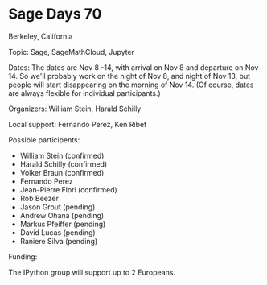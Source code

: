 # Sage Days 70 

Berkeley, California

Topic: Sage, SageMathCloud, Jupyter

Dates: The dates are Nov 8 -14, with arrival on Nov 8 and departure on Nov 14.  So we'll probably work on the night of Nov 8, and night of Nov 13, but people will start disappearing on the morning of Nov 14.  (Of course, dates are always flexible for individual participants.)

Organizers: William Stein, Harald Schilly

Local support: Fernando Perez, Ken Ribet

Possible participents:

 * William Stein (confirmed)
 * Harald Schilly (confirmed)
 * Volker Braun (confirmed)
 * Fernando Perez
 * Jean-Pierre Flori (confirmed)
 * Rob Beezer
 * Jason Grout (pending)
 * Andrew Ohana (pending)
 * Markus Pfeiffer (pending)
 * David Lucas (pending)
 * Raniere Silva (pending)

Funding:

The IPython group will support up to 2 Europeans. 
